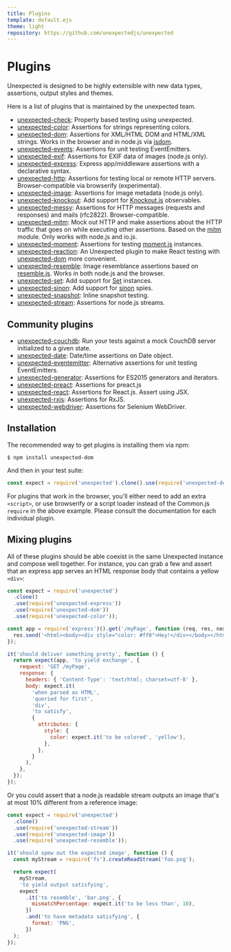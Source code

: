 ```yaml
---
title: Plugins
template: default.ejs
theme: light
repository: https://github.com/unexpectedjs/unexpected
---
```


# Plugins

Unexpected is designed to be highly extensible with new data types, assertions,
output styles and themes.

Here is a list of plugins that is maintained by the unexpected team.

- [unexpected-check](https://unexpected.js.org/unexpected-check/): Property based testing using unexpected.
- [unexpected-color](https://unexpected.js.org/unexpected-color/): Assertions for strings representing colors.
- [unexpected-dom](https://unexpected.js.org/unexpected-dom/): Assertions for XML/HTML DOM and HTML/XML strings. Works in the browser and in node.js via [jsdom](https://github.com/tmpvar/jsdom).
- [unexpected-events](https://github.com/alexjeffburke/unexpected-events/): Assertions for unit testing EventEmitters.
- [unexpected-exif](https://unexpected.js.org/unexpected-exif/): Assertions for EXIF data of images (node.js only).
- [unexpected-express](https://github.com/unexpectedjs/unexpected-express/): Express app/middleware assertions with a declarative syntax.
- [unexpected-http](https://github.com/unexpectedjs/unexpected-http/): Assertions for testing local or remote HTTP servers. Browser-compatible via browserify (experimental).
- [unexpected-image](https://unexpected.js.org/unexpected-image/): Assertions for image metadata (node.js only).
- [unexpected-knockout](https://unexpected.js.org/unexpected-knockout/): Add support for [Knockout.js](https://knockoutjs.com/) observables.
- [unexpected-messy](https://unexpected.js.org/unexpected-messy/): Assertions for HTTP messages (requests and responses) and mails (rfc2822). Browser-compatible.
- [unexpected-mitm](https://unexpected.js.org/unexpected-mitm/): Mock out HTTP and make assertions about the HTTP traffic that goes on while executing other assertions. Based on the [mitm](https://github.com/moll/node-mitm/) module. Only works with node.js and io.js.
- [unexpected-moment](https://unexpected.js.org/unexpected-moment/): Assertions for testing [moment.js](https://momentjs.com/) instances.
- [unexpected-reaction](https://unexpected.js.org/unexpected-reaction/): An Unexpected plugin to make React testing with [unexpected-dom](https://munter.github.io/unexpected-dom/) more convenient.
- [unexpected-resemble](https://unexpected.js.org/unexpected-resemble/): Image resemblance assertions based on [resemble.js](https://rsmbl.github.io/Resemble.js/). Works in both node.js and the browser.
- [unexpected-set](https://unexpected.js.org/unexpected-set/): Add support for [Set](https://developer.mozilla.org/en/docs/Web/JavaScript/Reference/Global_Objects/Set) instances.
- [unexpected-sinon](https://unexpected.js.org/unexpected-sinon/): Add support for [sinon](https://sinonjs.org/) spies.
- [unexpected-snapshot](https://github.com/unexpectedjs/unexpected-snapshot): Inline snapshot testing.
- [unexpected-stream](https://unexpected.js.org/unexpected-stream/): Assertions for node.js streams.

## Community plugins

- [unexpected-couchdb](https://github.com/alexjeffburke/unexpected-couchdb/): Run your tests against a mock CouchDB server initialized to a given state.
- [unexpected-date](https://sushantdhiman.com/projects/unexpected-date/): Date/time assertions on Date object.
- [unexpected-eventemitter](https://github.com/boneskull/unexpected-eventemitter/): Alternative assertions for unit testing EventEmitters.
- [unexpected-generator](https://github.com/gertsonderby/unexpected-generator): Assertions for ES2015 generators and iterators.
- [unexpected-preact](https://bruderstein.github.io/unexpected-preact/): Assertions for preact.js
- [unexpected-react](https://bruderstein.github.io/unexpected-react): Assertions for React.js. Assert using JSX.
- [unexpected-rxjs](https://github.com/IBM/unexpected-rxjs): Assertions for RxJS.
- [unexpected-webdriver](https://github.com/fgnass/unexpected-webdriver): Assertions for Selenium WebDriver.

## Installation

The recommended way to get plugins is installing them via npm:

```
$ npm install unexpected-dom
```

And then in your test suite:

<!-- unexpected-markdown evaluate:false -->
<!-- eslint-disable import/no-extraneous-dependencies -->

```js
const expect = require('unexpected').clone().use(require('unexpected-dom'));
```

For plugins that work in the browser, you'll either need to add an extra `<script>`, or
use browserify or a script loader instead of the Common.js `require` in the above example.
Please consult the documentation for each individual plugin.

## Mixing plugins

All of these plugins should be able coexist in the same Unexpected instance and
compose well together. For instance, you can grab a few and assert that an express
app serves an HTML response body that contains a yellow `<div>`:

<!-- unexpected-markdown evaluate:false -->
<!-- eslint-disable import/no-extraneous-dependencies -->

```js
const expect = require('unexpected')
  .clone()
  .use(require('unexpected-express'))
  .use(require('unexpected-dom'))
  .use(require('unexpected-color'));

const app = require('express')().get('/myPage', function (req, res, next) {
  res.send('<html><body><div style="color: #ff0">Hey!</div></body></html>');
});

it('should deliver something pretty', function () {
  return expect(app, 'to yield exchange', {
    request: 'GET /myPage',
    response: {
      headers: { 'Content-Type': 'text/html; charset=utf-8' },
      body: expect.it(
        'when parsed as HTML',
        'queried for first',
        'div',
        'to satisfy',
        {
          attributes: {
            style: {
              color: expect.it('to be colored', 'yellow'),
            },
          },
        }
      ),
    },
  });
});
```

Or you could assert that a node.js readable stream outputs an image that's at most
10% different from a reference image:

<!-- unexpected-markdown evaluate:false -->
<!-- eslint-disable import/no-extraneous-dependencies -->

```js
const expect = require('unexpected')
  .clone()
  .use(require('unexpected-stream'))
  .use(require('unexpected-image'))
  .use(require('unexpected-resemble'));

it('should spew out the expected image', function () {
  const myStream = require('fs').createReadStream('foo.png');

  return expect(
    myStream,
    'to yield output satisfying',
    expect
      .it('to resemble', 'bar.png', {
        mismatchPercentage: expect.it('to be less than', 10),
      })
      .and('to have metadata satisfying', {
        format: 'PNG',
      })
  );
});
```
